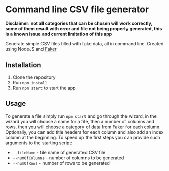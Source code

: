 # Command line CSV file generator

**Disclaimer: not all categories that can be chosen will work correctly, some of them result with error and file not being properly generated, this is a known issue and current limitation of this app**

Generate simple CSV files filled with fake data, all in command line. Created using NodeJS and [Faker](https://github.com/faker-js/faker)

## Installation
1. Clone the repository
2. Run `npm install`
3. Run `npm start` to start the app

## Usage
To generate a file simply run `npm start` and go through the wizard, in the wizard you will choose a name for a file, then a number of columns and rows, then you will choose a category of data from Faker for each column. Optionally, you can add title headers for each column and also add an index column at the beginning. To speed up the first steps you can provide such arguments to the starting script:
* `--fileName` - file name of generated CSV file
* `--numOfColumns` - number of columns to be generated
* `--numOfRows` - number of rows to be generated
